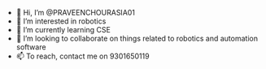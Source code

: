 - 👋 Hi, I’m @PRAVEENCHOURASIA01
- 👀 I’m interested in robotics
- 🌱 I’m currently learning CSE
- 💞️ I’m looking to collaborate on things related to robotics and automation software
- 📫 To reach, contact me on 9301650119

<!---
PRAVEENCHOURASIA01/PRAVEENCHOURASIA01 is a ✨ special ✨ repository because its `README.md` (this file) appears on your GitHub profile.
You can click the Preview link to take a look at your changes.
--->
